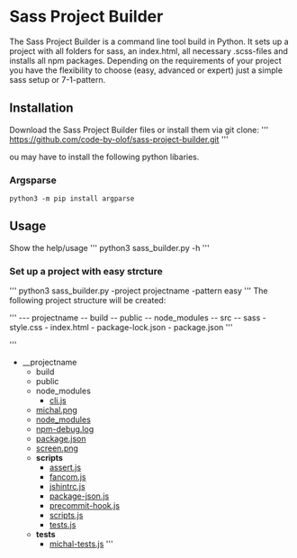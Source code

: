 # Sass Project Builder
The Sass Project Builder is a command line tool build in Python. It sets up a project with all folders for sass, an index.html, all necessary .scss-files and installs all npm packages. Depending on the requirements of your project you have the flexibility to choose (easy, advanced or expert) just a simple sass setup or 7-1-pattern.

## Installation

Download the Sass Project Builder files or install them via git clone:
'''
https://github.com/code-by-olof/sass-project-builder.git
'''

ou may have to install the following python libaries.

### Argsparse
```
python3 -m pip install argparse
```

## Usage

Show the help/usage
'''
python3 sass_builder.py -h
'''

### Set up a project with easy strcture
'''
python3 sass_builder.py -project projectname -pattern easy
'''
The following project structure will be created:

'''
--- projectname
    -- build
    -- public
    -- node_modules
    -- src
        -- sass
            - style.css
        - index.html
    - package-lock.json
    - package.json
'''

'''
- __projectname
  - build
  - public
  - node_modules
    - [cli.js](bin/cli.js)
  - [michal.png](michal.png)
  - [node\_modules](node_modules)
  - [npm\-debug.log](npm-debug.log)
  - [package.json](package.json)
  - [screen.png](screen.png)
  - __scripts__
    - [assert.js](scripts/assert.js)
    - [fancom.js](scripts/fancom.js)
    - [jshintrc.js](scripts/jshintrc.js)
    - [package\-json.js](scripts/package-json.js)
    - [precommit\-hook.js](scripts/precommit-hook.js)
    - [scripts.js](scripts/scripts.js)
    - [tests.js](scripts/tests.js)
  - __tests__
    - [michal\-tests.js](tests/michal-tests.js)
'''